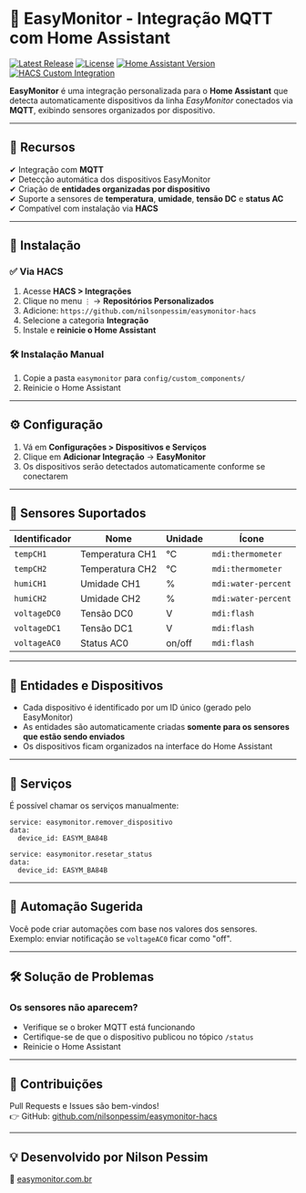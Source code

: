 # 🚀 EasyMonitor - Integração MQTT com Home Assistant

[![Latest Release](https://img.shields.io/github/v/release/nilsonpessim/easymonitor-hacs?style=for-the-badge)](https://github.com/nilsonpessim/easymonitor-hacs/releases)
[![License](https://img.shields.io/github/license/nilsonpessim/easymonitor-hacs?style=for-the-badge)](LICENSE)
[![Home Assistant Version](https://img.shields.io/badge/Home%20Assistant-2023.1.0%2B-blue?style=for-the-badge)](https://www.home-assistant.io/)
[![HACS Custom Integration](https://img.shields.io/badge/HACS-Custom%20Integration-orange?style=for-the-badge)](https://hacs.xyz/)

**EasyMonitor** é uma integração personalizada para o **Home Assistant** que detecta automaticamente dispositivos da linha *EasyMonitor* conectados via **MQTT**, exibindo sensores organizados por dispositivo.

---

## 📌 Recursos

✔ Integração com **MQTT**  
✔ Detecção automática dos dispositivos EasyMonitor  
✔ Criação de **entidades organizadas por dispositivo**  
✔ Suporte a sensores de **temperatura**, **umidade**, **tensão DC** e **status AC**   
✔ Compatível com instalação via **HACS**

---

## 🔧 Instalação

### ✅ Via HACS

1. Acesse **HACS > Integrações**
2. Clique no menu `⋮` → **Repositórios Personalizados**
3. Adicione: `https://github.com/nilsonpessim/easymonitor-hacs`
4. Selecione a categoria **Integração**
5. Instale e **reinicie o Home Assistant**

### 🛠️ Instalação Manual

1. Copie a pasta `easymonitor` para `config/custom_components/`
2. Reinicie o Home Assistant

---

## ⚙ Configuração

1. Vá em **Configurações > Dispositivos e Serviços**
2. Clique em **Adicionar Integração** → **EasyMonitor**
3. Os dispositivos serão detectados automaticamente conforme se conectarem

---

## 📡 Sensores Suportados

| Identificador  | Nome                | Unidade | Ícone                |
|----------------|---------------------|---------|----------------------|
| `tempCH1`      | Temperatura CH1     | °C      | `mdi:thermometer`    |
| `tempCH2`      | Temperatura CH2     | °C      | `mdi:thermometer`    |
| `humiCH1`      | Umidade CH1         | %       | `mdi:water-percent`  |
| `humiCH2`      | Umidade CH2         | %       | `mdi:water-percent`  |
| `voltageDC0`   | Tensão DC0          | V       | `mdi:flash`          |
| `voltageDC1`   | Tensão DC1          | V       | `mdi:flash`          |
| `voltageAC0`   | Status AC0          | on/off  | `mdi:flash`          |

---

## 🧭 Entidades e Dispositivos

- Cada dispositivo é identificado por um ID único (gerado pelo EasyMonitor)
- As entidades são automaticamente criadas **somente para os sensores que estão sendo enviados**
- Os dispositivos ficam organizados na interface do Home Assistant

---

## 🧩 Serviços

É possível chamar os serviços manualmente:

```
service: easymonitor.remover_dispositivo
data:
  device_id: EASYM_BA84B
```

```
service: easymonitor.resetar_status
data:
  device_id: EASYM_BA84B
```

---

## 🔄 Automação Sugerida

Você pode criar automações com base nos valores dos sensores.  
Exemplo: enviar notificação se `voltageAC0` ficar como "off".

---

## 🛠️ Solução de Problemas

### Os sensores não aparecem?
- Verifique se o broker MQTT está funcionando
- Certifique-se de que o dispositivo publicou no tópico `/status`
- Reinicie o Home Assistant

---

## 🤝 Contribuições

Pull Requests e Issues são bem-vindos!  
👉 GitHub: [github.com/nilsonpessim/easymonitor-hacs](https://github.com/nilsonpessim/easymonitor-hacs)

---

## 💡 Desenvolvido por **Nilson Pessim**  
🔗 [easymonitor.com.br](https://easymonitor.com.br)
